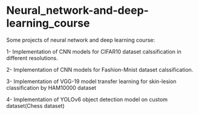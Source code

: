 # Neural_network-and-deep-learning_course

Some projects of neural network and deep learning course:

1- Implementation of CNN models for CIFAR10 dataset calssification in different resolutions.

2- Implementation of CNN models for Fashion-Mnist dataset calssification.

3- Implementation of VGG-19 model transfer learning for skin-lesion classification by HAM10000 dataset 

4- Implementation of YOLOv6 object detection model on custom dataset(Chess dataset)
